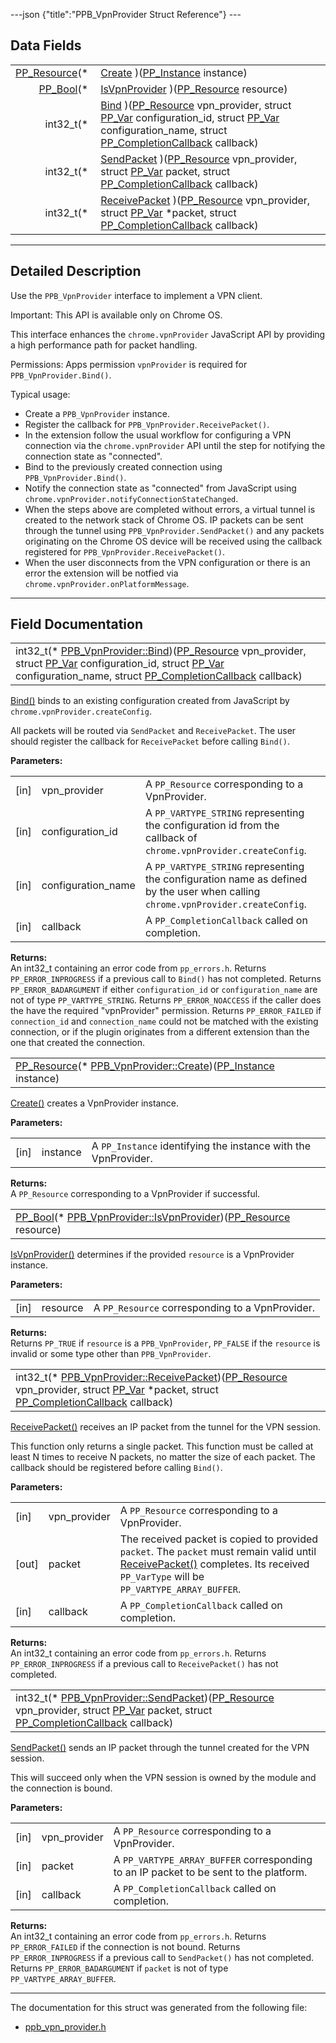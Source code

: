 ---json {"title":"PPB\_VpnProvider Struct Reference"} ---

Data Fields
-----------

<table><tbody><tr class="odd"><td style="text-align: right;"><a href="/docs/native-client/pepper_stable/c/group___typedefs#gafdc3895ee80f4750d0d95ae1b677e9b7" class="el">PP_Resource</a>(* </td><td><a href="/docs/native-client/pepper_stable/c/struct_p_p_b___vpn_provider__0__1#a2ec07eb1aaf01c4e7050c198e96a8f76" class="el">Create</a> )(<a href="/docs/native-client/pepper_stable/c/group___typedefs#ga89b662403e6a687bb914b80114c0d19d" class="el">PP_Instance</a> instance)</td></tr><tr class="even"><td style="text-align: right;"><a href="/docs/native-client/pepper_stable/c/group___enums#ga4f272d99be14aacafe08dfd4ef830918" class="el">PP_Bool</a>(* </td><td><a href="/docs/native-client/pepper_stable/c/struct_p_p_b___vpn_provider__0__1#a55919d9d06bd5ecd2c8365b872e1db9f" class="el">IsVpnProvider</a> )(<a href="/docs/native-client/pepper_stable/c/group___typedefs#gafdc3895ee80f4750d0d95ae1b677e9b7" class="el">PP_Resource</a> resource)</td></tr><tr class="odd"><td style="text-align: right;">int32_t(* </td><td><a href="/docs/native-client/pepper_stable/c/struct_p_p_b___vpn_provider__0__1#a7b925b10a83d769e6d80d22fcace7833" class="el">Bind</a> )(<a href="/docs/native-client/pepper_stable/c/group___typedefs#gafdc3895ee80f4750d0d95ae1b677e9b7" class="el">PP_Resource</a> vpn_provider, struct <a href="/docs/native-client/pepper_stable/c/struct_p_p___var/" class="el">PP_Var</a> configuration_id, struct <a href="/docs/native-client/pepper_stable/c/struct_p_p___var/" class="el">PP_Var</a> configuration_name, struct <a href="/docs/native-client/pepper_stable/c/struct_p_p___completion_callback/" class="el">PP_CompletionCallback</a> callback)</td></tr><tr class="even"><td style="text-align: right;">int32_t(* </td><td><a href="/docs/native-client/pepper_stable/c/struct_p_p_b___vpn_provider__0__1#a43d8ddc1da63d7ee94c26721599c34db" class="el">SendPacket</a> )(<a href="/docs/native-client/pepper_stable/c/group___typedefs#gafdc3895ee80f4750d0d95ae1b677e9b7" class="el">PP_Resource</a> vpn_provider, struct <a href="/docs/native-client/pepper_stable/c/struct_p_p___var/" class="el">PP_Var</a> packet, struct <a href="/docs/native-client/pepper_stable/c/struct_p_p___completion_callback/" class="el">PP_CompletionCallback</a> callback)</td></tr><tr class="odd"><td style="text-align: right;">int32_t(* </td><td><a href="/docs/native-client/pepper_stable/c/struct_p_p_b___vpn_provider__0__1#a767149d43eb103ad379dddcb04d1ca22" class="el">ReceivePacket</a> )(<a href="/docs/native-client/pepper_stable/c/group___typedefs#gafdc3895ee80f4750d0d95ae1b677e9b7" class="el">PP_Resource</a> vpn_provider, struct <a href="/docs/native-client/pepper_stable/c/struct_p_p___var/" class="el">PP_Var</a> *packet, struct <a href="/docs/native-client/pepper_stable/c/struct_p_p___completion_callback/" class="el">PP_CompletionCallback</a> callback)</td></tr></tbody></table>

------------------------------------------------------------------------

<span id="details" class="anchor" style="margin: 0;"></span>

Detailed Description
--------------------

Use the `PPB_VpnProvider` interface to implement a VPN client.

Important: This API is available only on Chrome OS.

This interface enhances the `chrome.vpnProvider` JavaScript API by providing a high performance path for packet handling.

Permissions: Apps permission `vpnProvider` is required for `PPB_VpnProvider.Bind()`.

Typical usage:

-   Create a `PPB_VpnProvider` instance.
-   Register the callback for `PPB_VpnProvider.ReceivePacket()`.
-   In the extension follow the usual workflow for configuring a VPN connection via the `chrome.vpnProvider` API until the step for notifying the connection state as "connected".
-   Bind to the previously created connection using `PPB_VpnProvider.Bind()`.
-   Notify the connection state as "connected" from JavaScript using `chrome.vpnProvider.notifyConnectionStateChanged`.
-   When the steps above are completed without errors, a virtual tunnel is created to the network stack of Chrome OS. IP packets can be sent through the tunnel using `PPB_VpnProvider.SendPacket()` and any packets originating on the Chrome OS device will be received using the callback registered for `PPB_VpnProvider.ReceivePacket()`.
-   When the user disconnects from the VPN configuration or there is an error the extension will be notfied via `chrome.vpnProvider.onPlatformMessage`.

------------------------------------------------------------------------

Field Documentation
-------------------

<span id="a7b925b10a83d769e6d80d22fcace7833" class="anchor" style="margin: 0;"></span>

<table><tbody><tr class="odd"><td>int32_t(* <a href="/docs/native-client/pepper_stable/c/struct_p_p_b___vpn_provider__0__1#a7b925b10a83d769e6d80d22fcace7833" class="el">PPB_VpnProvider::Bind</a>)(<a href="/docs/native-client/pepper_stable/c/group___typedefs#gafdc3895ee80f4750d0d95ae1b677e9b7" class="el">PP_Resource</a> vpn_provider, struct <a href="/docs/native-client/pepper_stable/c/struct_p_p___var/" class="el">PP_Var</a> configuration_id, struct <a href="/docs/native-client/pepper_stable/c/struct_p_p___var/" class="el">PP_Var</a> configuration_name, struct <a href="/docs/native-client/pepper_stable/c/struct_p_p___completion_callback/" class="el">PP_CompletionCallback</a> callback)</td></tr></tbody></table>

<a href="/docs/native-client/pepper_stable/c/struct_p_p_b___vpn_provider__0__1#a7b925b10a83d769e6d80d22fcace7833" class="el" title="Bind() binds to an existing configuration created from JavaScript by chrome.vpnProvider.createConfig.">Bind()</a> binds to an existing configuration created from JavaScript by `chrome.vpnProvider.createConfig`.

All packets will be routed via `SendPacket` and `ReceivePacket`. The user should register the callback for `ReceivePacket` before calling `Bind()`.

**Parameters:**  
<table><tbody><tr class="odd"><td>[in]</td><td>vpn_provider</td><td>A <code>PP_Resource</code> corresponding to a VpnProvider.</td></tr><tr class="even"><td>[in]</td><td>configuration_id</td><td>A <code>PP_VARTYPE_STRING</code> representing the configuration id from the callback of <code>chrome.vpnProvider.createConfig</code>.</td></tr><tr class="odd"><td>[in]</td><td>configuration_name</td><td>A <code>PP_VARTYPE_STRING</code> representing the configuration name as defined by the user when calling <code>chrome.vpnProvider.createConfig</code>.</td></tr><tr class="even"><td>[in]</td><td>callback</td><td>A <code>PP_CompletionCallback</code> called on completion.</td></tr></tbody></table>

<!-- -->

**Returns:**  
An int32\_t containing an error code from `pp_errors.h`. Returns `PP_ERROR_INPROGRESS` if a previous call to `Bind()` has not completed. Returns `PP_ERROR_BADARGUMENT` if either `configuration_id` or `configuration_name` are not of type `PP_VARTYPE_STRING`. Returns `PP_ERROR_NOACCESS` if the caller does the have the required "vpnProvider" permission. Returns `PP_ERROR_FAILED` if `connection_id` and `connection_name` could not be matched with the existing connection, or if the plugin originates from a different extension than the one that created the connection.

<span id="a2ec07eb1aaf01c4e7050c198e96a8f76" class="anchor" style="margin: 0;"></span>

<table><tbody><tr class="odd"><td><a href="/docs/native-client/pepper_stable/c/group___typedefs#gafdc3895ee80f4750d0d95ae1b677e9b7" class="el">PP_Resource</a>(* <a href="/docs/native-client/pepper_stable/c/struct_p_p_b___vpn_provider__0__1#a2ec07eb1aaf01c4e7050c198e96a8f76" class="el">PPB_VpnProvider::Create</a>)(<a href="/docs/native-client/pepper_stable/c/group___typedefs#ga89b662403e6a687bb914b80114c0d19d" class="el">PP_Instance</a> instance)</td></tr></tbody></table>

<a href="/docs/native-client/pepper_stable/c/struct_p_p_b___vpn_provider__0__1#a2ec07eb1aaf01c4e7050c198e96a8f76" class="el" title="Create() creates a VpnProvider instance.">Create()</a> creates a VpnProvider instance.

**Parameters:**  
<table><tbody><tr class="odd"><td>[in]</td><td>instance</td><td>A <code>PP_Instance</code> identifying the instance with the VpnProvider.</td></tr></tbody></table>

<!-- -->

**Returns:**  
A `PP_Resource` corresponding to a VpnProvider if successful.

<span id="a55919d9d06bd5ecd2c8365b872e1db9f" class="anchor" style="margin: 0;"></span>

<table><tbody><tr class="odd"><td><a href="/docs/native-client/pepper_stable/c/group___enums#ga4f272d99be14aacafe08dfd4ef830918" class="el">PP_Bool</a>(* <a href="/docs/native-client/pepper_stable/c/struct_p_p_b___vpn_provider__0__1#a55919d9d06bd5ecd2c8365b872e1db9f" class="el">PPB_VpnProvider::IsVpnProvider</a>)(<a href="/docs/native-client/pepper_stable/c/group___typedefs#gafdc3895ee80f4750d0d95ae1b677e9b7" class="el">PP_Resource</a> resource)</td></tr></tbody></table>

<a href="/docs/native-client/pepper_stable/c/struct_p_p_b___vpn_provider__0__1#a55919d9d06bd5ecd2c8365b872e1db9f" class="el" title="IsVpnProvider() determines if the provided resource is a VpnProvider instance.">IsVpnProvider()</a> determines if the provided `resource` is a VpnProvider instance.

**Parameters:**  
<table><tbody><tr class="odd"><td>[in]</td><td>resource</td><td>A <code>PP_Resource</code> corresponding to a VpnProvider.</td></tr></tbody></table>

<!-- -->

**Returns:**  
Returns `PP_TRUE` if `resource` is a `PPB_VpnProvider`, `PP_FALSE` if the `resource` is invalid or some type other than `PPB_VpnProvider`.

<span id="a767149d43eb103ad379dddcb04d1ca22" class="anchor" style="margin: 0;"></span>

<table><tbody><tr class="odd"><td>int32_t(* <a href="/docs/native-client/pepper_stable/c/struct_p_p_b___vpn_provider__0__1#a767149d43eb103ad379dddcb04d1ca22" class="el">PPB_VpnProvider::ReceivePacket</a>)(<a href="/docs/native-client/pepper_stable/c/group___typedefs#gafdc3895ee80f4750d0d95ae1b677e9b7" class="el">PP_Resource</a> vpn_provider, struct <a href="/docs/native-client/pepper_stable/c/struct_p_p___var/" class="el">PP_Var</a> *packet, struct <a href="/docs/native-client/pepper_stable/c/struct_p_p___completion_callback/" class="el">PP_CompletionCallback</a> callback)</td></tr></tbody></table>

<a href="/docs/native-client/pepper_stable/c/struct_p_p_b___vpn_provider__0__1#a767149d43eb103ad379dddcb04d1ca22" class="el" title="ReceivePacket() receives an IP packet from the tunnel for the VPN session.">ReceivePacket()</a> receives an IP packet from the tunnel for the VPN session.

This function only returns a single packet. This function must be called at least N times to receive N packets, no matter the size of each packet. The callback should be registered before calling `Bind()`.

**Parameters:**  
<table><tbody><tr class="odd"><td>[in]</td><td>vpn_provider</td><td>A <code>PP_Resource</code> corresponding to a VpnProvider.</td></tr><tr class="even"><td>[out]</td><td>packet</td><td>The received packet is copied to provided <code>packet</code>. The <code>packet</code> must remain valid until <a href="/docs/native-client/pepper_stable/c/struct_p_p_b___vpn_provider__0__1#a767149d43eb103ad379dddcb04d1ca22" class="el" title="ReceivePacket() receives an IP packet from the tunnel for the VPN session.">ReceivePacket()</a> completes. Its received <code>PP_VarType</code> will be <code>PP_VARTYPE_ARRAY_BUFFER</code>.</td></tr><tr class="odd"><td>[in]</td><td>callback</td><td>A <code>PP_CompletionCallback</code> called on completion.</td></tr></tbody></table>

<!-- -->

**Returns:**  
An int32\_t containing an error code from `pp_errors.h`. Returns `PP_ERROR_INPROGRESS` if a previous call to `ReceivePacket()` has not completed.

<span id="a43d8ddc1da63d7ee94c26721599c34db" class="anchor" style="margin: 0;"></span>

<table><tbody><tr class="odd"><td>int32_t(* <a href="/docs/native-client/pepper_stable/c/struct_p_p_b___vpn_provider__0__1#a43d8ddc1da63d7ee94c26721599c34db" class="el">PPB_VpnProvider::SendPacket</a>)(<a href="/docs/native-client/pepper_stable/c/group___typedefs#gafdc3895ee80f4750d0d95ae1b677e9b7" class="el">PP_Resource</a> vpn_provider, struct <a href="/docs/native-client/pepper_stable/c/struct_p_p___var/" class="el">PP_Var</a> packet, struct <a href="/docs/native-client/pepper_stable/c/struct_p_p___completion_callback/" class="el">PP_CompletionCallback</a> callback)</td></tr></tbody></table>

<a href="/docs/native-client/pepper_stable/c/struct_p_p_b___vpn_provider__0__1#a43d8ddc1da63d7ee94c26721599c34db" class="el" title="SendPacket() sends an IP packet through the tunnel created for the VPN session.">SendPacket()</a> sends an IP packet through the tunnel created for the VPN session.

This will succeed only when the VPN session is owned by the module and the connection is bound.

**Parameters:**  
<table><tbody><tr class="odd"><td>[in]</td><td>vpn_provider</td><td>A <code>PP_Resource</code> corresponding to a VpnProvider.</td></tr><tr class="even"><td>[in]</td><td>packet</td><td>A <code>PP_VARTYPE_ARRAY_BUFFER</code> corresponding to an IP packet to be sent to the platform.</td></tr><tr class="odd"><td>[in]</td><td>callback</td><td>A <code>PP_CompletionCallback</code> called on completion.</td></tr></tbody></table>

<!-- -->

**Returns:**  
An int32\_t containing an error code from `pp_errors.h`. Returns `PP_ERROR_FAILED` if the connection is not bound. Returns `PP_ERROR_INPROGRESS` if a previous call to `SendPacket()` has not completed. Returns `PP_ERROR_BADARGUMENT` if `packet` is not of type `PP_VARTYPE_ARRAY_BUFFER`.

------------------------------------------------------------------------

The documentation for this struct was generated from the following file:

-   <a href="/docs/native-client/pepper_stable/c/ppb__vpn__provider_8h/" class="el">ppb_vpn_provider.h</a>
